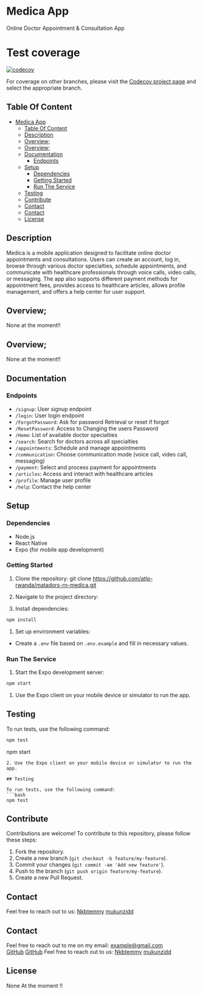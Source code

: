 # Medica App

Online Doctor Appointment & Consultation App

#  Test coverage

[![codecov](https://codecov.io/gh/atlp-rwanda/matadors-rn-medica/graph/badge.svg?token=5OP0X0107C)](https://codecov.io/gh/atlp-rwanda/matadors-rn-medica)

For coverage on other branches, please visit the [Codecov project page](https://codecov.io/gh/atlp-rwanda/matadors-rn-medica) and select the appropriate branch.


## Table Of Content

- [Medica App](#medica-app)
  - [Table Of Content](#table-of-content)
  - [Description](#description)
  - [Overview;](#overview)
  - [Overview;](#overview-1)
  - [Documentation](#documentation)
    - [Endpoints](#endpoints)
  - [Setup](#setup)
    - [Dependencies](#dependencies)
    - [Getting Started](#getting-started)
    - [Run The Service](#run-the-service)
  - [Testing](#testing)
  - [Contribute](#contribute)
  - [Contact](#contact)
  - [Contact](#contact-1)
  - [License](#license)
  

## Description

Medica is a mobile application designed to facilitate online doctor appointments and consultations. Users can create an account, log in, browse through various doctor specialties, schedule appointments, and communicate with healthcare professionals through voice calls, video calls, or messaging. The app also supports different payment methods for appointment fees, provides access to healthcare articles, allows profile management, and offers a help center for user support.

## Overview;
None at the moment!!

## Overview;
None at the moment!!

## Documentation

### Endpoints

- `/signup`: User signup endpoint
- `/login`: User login endpoint
- `/ForgotPassword`: Ask for password Retrieval or reset if forgot 
- `/ResetPassword`: Access to Changing the users Password
- `/Home`: List of available doctor specialties
- `/search`: Search for doctors across all specialties
- `/appointments`: Schedule and manage appointments
- `/communication`: Choose communication mode (voice call, video call, messaging)
- `/payment`: Select and process payment for appointments
- `/articles`: Access and interact with healthcare articles
- `/profile`: Manage user profile
- `/help`: Contact the help center


## Setup

### Dependencies

- Node.js
- React Native
- Expo (for mobile app development)

### Getting Started

1. Clone the repository: 
git clone https://github.com/atlp-rwanda/matadors-rn-medica.git

2. Navigate to the project directory:

3. Install dependencies:
```bash
npm install 
```
1. Set up environment variables:
- Create a `.env` file based on `.env.example` and fill in necessary values.

### Run The Service

1. Start the Expo development server:
```bash
npm start
```
1. Use the Expo client on your mobile device or simulator to run the app.

## Testing

To run tests, use the following command:
```bash
npm test
```
npm start
```
2. Use the Expo client on your mobile device or simulator to run the app.

## Testing

To run tests, use the following command:
```bash
npm test
```
## Contribute

Contributions are welcome! To contribute to this repository, please follow these steps:
1. Fork the repository.
2. Create a new branch (`git checkout -b feature/my-feature`).
3. Commit your changes (`git commit -am 'Add new feature'`).
4. Push to the branch (`git push origin feature/my-feature`).
5. Create a new Pull Request.

## Contact

Feel free to reach out to us:
[Nkbtemmy](https://github.com/Nkbtemmy)
[mukunzidd](https://github.com/mukunzidd)

## Contact

Feel free to reach out to me on my email:
example@gmail.com  
[GitHub](https://github.com/Nkbtemmy)
[GitHub](https://github.com/mukunzidd)
Feel free to reach out to us:
[Nkbtemmy](https://github.com/Nkbtemmy)
[mukunzidd](https://github.com/mukunzidd)

## License

  None At the moment !!
